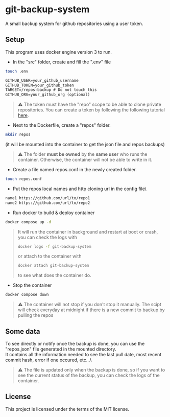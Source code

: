# git-backup-system

A small backup system for github repositories using a user token.

## Setup

This program uses docker engine version 3 to run.

- In the "src" folder, create and fill the ".env" file

```bash
touch .env
```

```txt
GITHUB_USER=your_github_username
GITHUB_TOKEN=your_github_token
TARGET=/repos-backup # Do not touch this
GITHUB_ORG=your_github_org (optional)
```

> :warning: The token must have the "repo" scope to be able to clone private repositories. You can create a token by following the following tutorial [here](https://docs.github.com/en/enterprise-server@3.6/authentication/keeping-your-account-and-data-secure/managing-your-personal-access-tokens).

- Next to the Dockerfile, create a "repos" folder.

```bash
mkdir repos
```

(it will be mounted into the container to get the json file and repos backups)

> :warning: The folder **must be owned** by the **same user** who runs the container. Otherwise, the container will not be able to write in it.

- Create a file named repos.conf in the newly created folder.

```bash
touch repos.conf
```

- Put the repos local names and http cloning url in the config file\

```txt
name1 https://github.com/url/to/repo1
name2 https://github.com/url/to/repo2
```

- Run docker to build & deploy container

```bash
docker compose up -d
```

> It will run the container in background and restart at boot or crash, you can check the logs with
>
> ```bash
> docker logs -f git-backup-system
> ```
>
> or attach to the container with
>
> ```bash
> docker attach git-backup-system
> ```
>
> to see what does the container do.

- Stop the container

```bash
docker compose down
```

> :warning: The container will not stop if you don't stop it manually. The scipt will check everyday at midnight if there is a new commit to backup by pulling the repos

## Some data

To see directly or notify once the backup is done, you can use the "repos.json" file generated in the mounted directory.\
It contains all the information needed to see the last pull date, most recent commit hash, error if one occured, etc...\

> :warning: The file is updated only when the backup is done, so if you want to see the current status of the backup, you can check the logs of the container.

## License

This project is licensed under the terms of the MIT license.
